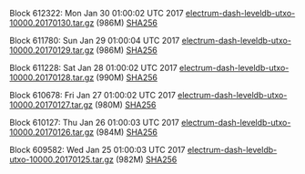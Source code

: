 Block 612322: Mon Jan 30 01:00:02 UTC 2017 [electrum-dash-leveldb-utxo-10000.20170130.tar.gz](https://transfer.sh/3amj2/electrum-dash-leveldb-utxo-10000.20170130.tar.gz) (986M) [SHA256](https://transfer.sh/f35HJ/electrum-dash-leveldb-utxo-10000.20170130.tar.gz.sha256)

Block 611780: Sun Jan 29 01:00:04 UTC 2017 [electrum-dash-leveldb-utxo-10000.20170129.tar.gz](https://transfer.sh/10pj4y/electrum-dash-leveldb-utxo-10000.20170129.tar.gz) (986M) [SHA256](https://transfer.sh/ZeSsJ/electrum-dash-leveldb-utxo-10000.20170129.tar.gz.sha256)

Block 611228: Sat Jan 28 01:00:02 UTC 2017 [electrum-dash-leveldb-utxo-10000.20170128.tar.gz](https://transfer.sh/70OGc/electrum-dash-leveldb-utxo-10000.20170128.tar.gz) (990M) [SHA256](https://transfer.sh/go34P/electrum-dash-leveldb-utxo-10000.20170128.tar.gz.sha256)

Block 610678: Fri Jan 27 01:00:02 UTC 2017 [electrum-dash-leveldb-utxo-10000.20170127.tar.gz](https://transfer.sh/ZxesD/electrum-dash-leveldb-utxo-10000.20170127.tar.gz) (980M) [SHA256](https://transfer.sh/i1WjV/electrum-dash-leveldb-utxo-10000.20170127.tar.gz.sha256)

Block 610127: Thu Jan 26 01:00:03 UTC 2017 [electrum-dash-leveldb-utxo-10000.20170126.tar.gz](https://transfer.sh/ra4o1/electrum-dash-leveldb-utxo-10000.20170126.tar.gz) (984M) [SHA256](https://transfer.sh/IxFbU/electrum-dash-leveldb-utxo-10000.20170126.tar.gz.sha256)

Block 609582: Wed Jan 25 01:00:03 UTC 2017 [electrum-dash-leveldb-utxo-10000.20170125.tar.gz](https://transfer.sh/C8f8B/electrum-dash-leveldb-utxo-10000.20170125.tar.gz) (982M) [SHA256](https://transfer.sh/FRYDr/electrum-dash-leveldb-utxo-10000.20170125.tar.gz.sha256)
